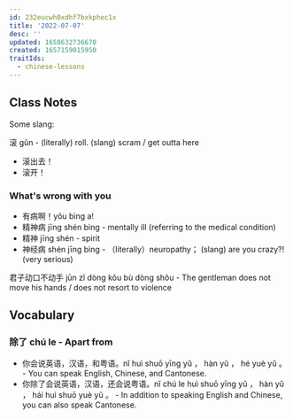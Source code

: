 ```yaml
---
id: 232eucwh0xdhf7bxkphec1x
title: '2022-07-07'
desc: ''
updated: 1658632736670
created: 1657159015950
traitIds:
  - chinese-lessons
---
```


## Class Notes

Some slang: 

滚 gǔn - (literally) roll.  (slang) scram / get outta here
- 滚出去！
- 滚开！

### What's wrong with you
- 有病啊！yǒu bìng a!
- 精神病 jīng shén bìng - mentally ill (referring to the medical condition)
- 精神 jīng shén - spirit
- 神经病 shén jīng bìng - （literally）neuropathy； (slang) are you crazy?! (very serious)

君子动口不动手 jūn zǐ dòng kǒu bù dòng shǒu - The gentleman does not move his hands / does not resort to violence

## Vocabulary

### 除了 chú le - Apart from

- 你会说英语，汉语，和粤语。nǐ huì shuō yīng yǔ ， hàn yǔ ， hé yuè yǔ 。 - You can speak English, Chinese, and Cantonese.
- 你除了会说英语，汉语，还会说粤语。nǐ chú le huì shuō yīng yǔ ， hàn yǔ ， hái huì shuō yuè yǔ 。 - In addition to speaking English and Chinese, you can also speak Cantonese.